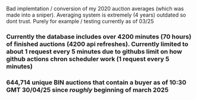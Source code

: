 Bad implemtation / conversion of my 2020 auction averages (which was made into a sniper). Averaging system is extremely (4 years) outdated so dont trust. Purely for example / testing currently as of 03/25

### Currently the database includes over 4200 minutes (70 hours) of finished auctions (4200 api refreshes). Currently limited to about 1 request every 5 minutes due to githubs limit on how github actions chron scheduler work (1 request every 5 minutes)

### 644,714 unique BIN auctions that contain a buyer as of 10:30 GMT 30/04/25 since *roughly* beginning of march 2025
